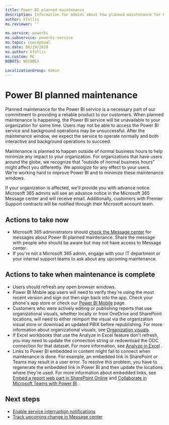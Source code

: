```yaml
---
title: Power BI planned maintenance
description: Information for admins about how planned maintenance for Power BI affects their organization and next steps they may need to take.
author: kfollis
ms.reviewer: ''

ms.service: powerbi
ms.subservice: powerbi-service
ms.topic: conceptual
ms.date: 06/19/2020
ms.author: kfollis
ms.custom: MC
ROBOTS: NOINDEX

LocalizationGroup: Admin
---
```

# Power BI planned maintenance

Planned maintenance for the Power BI service is a necessary part of our commitment to providing a reliable product to our customers. When planned maintenance is happening, the Power BI service will be unavailable to your organization for some time. Users may not be able to access the Power BI service and background operations may be unsuccessful. After the maintenance window, we expect the service to operate normally and both interactive and background operations to succeed.  

Maintenance is planned to happen outside of normal business hours to help minimize any impact to your organization. For organizations that have users around the globe, we recognize that "outside of normal business hours" might affect you differently. We apologize for any effect to your users. We're working hard to improve Power BI and to minimize these maintenance windows.

If your organization is affected, we'll provide you with advance notice. Microsoft 365 admins will see an advance notice in the Microsoft 365 Message center and will receive email. Additionally, customers with Premier Support contracts will be notified through their Microsoft account team.

## Actions to take now

* Microsoft 365 administrators should [check the Message center](https://admin.microsoft.com/Adminportal/Home#/MessageCenter) for messages about Power BI planned maintenance. Share the message with people who should be aware but may not have access to Message center.
* If you're not a Microsoft 365 admin, engage with your IT department or your internal support teams to ask about any upcoming maintenance.

## Actions to take when maintenance is complete

* Users should refresh any open browser windows.
* Power BI Mobile app users will need to verify they're using the most recent version and sign out then sign back into the app. Check your phone's app store or check our [Power BI Mobile](https://powerbi.microsoft.com/mobile/) page.
* Customers who were actively editing or publishing reports that use organizational visuals, whether locally or from OneDrive and SharePoint locations, will need to either reimport the visual via the organization visual store or download an updated PBIX before republishing. For more information about organizational visuals, see  [Organization visuals](organizational-visuals.md).
* If Excel workbooks that use the Analyze in Excel feature don't refresh, you may need to update the connection string or redownload the ODC connection for that dataset. For more information, see [Analyze in Excel](../collaborate-share/service-analyze-in-excel.md#connect-to-power-bi-data) .
* Links to Power BI embedded in content might fail to connect when maintenance is done. For example, an embedded link in SharePoint or Teams may result in a user error. To resolve this problem, you have to regenerate the embedded link in Power BI and then update the locations where they're used. For more information about embedded links, see [Embed a report web part in SharePoint Online](../collaborate-share/service-embed-report-spo.md) and [Collaborate in Microsoft Teams with Power BI](../collaborate-share/service-embed-report-microsoft-teams.md).

## Next steps

* [Enable service interruption notifications](service-interruption-notifications.md)
* [Track upcoming change in Message center](https://docs.microsoft.com/microsoft-365/admin/manage/message-center?view=o365-worldwide)
